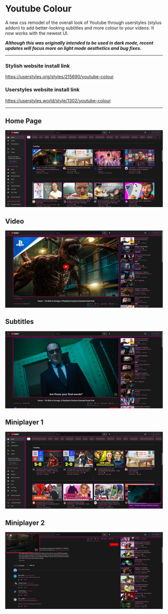 # Youtube Colour
A new css remodel of the overall look of Youtube through userstyles (stylus addon) to add better-looking subtitles and more colour to your videos. It now works with the newest UI.

***Although this was originally intended to be used in dark mode, recent updates will focus more on light mode aesthetics and bug fixes.***

---

### Stylish website install link
https://userstyles.org/styles/215690/youtube-colour
### Userstyles website install link
https://userstyles.world/style/1302/youtube-colour

---

## Home Page
![image](https://github.com/PurpleDDive/Colour-YT/blob/main/Screenshots/Home-page.jpg)

## Video
![image](https://github.com/PurpleDDive/Colour-YT/blob/main/Screenshots/Video-watch.jpg)

## Subtitles
![image](https://github.com/PurpleDDive/Colour-YT/blob/main/Screenshots/Video-subtitles.jpg)

## Miniplayer 1
![image](https://github.com/PurpleDDive/Colour-YT/blob/main/Screenshots/Miniplayer-1.jpg)

## Miniplayer 2
![image](https://github.com/PurpleDDive/Colour-YT/blob/main/Screenshots/Miniplayer-2.jpg)

